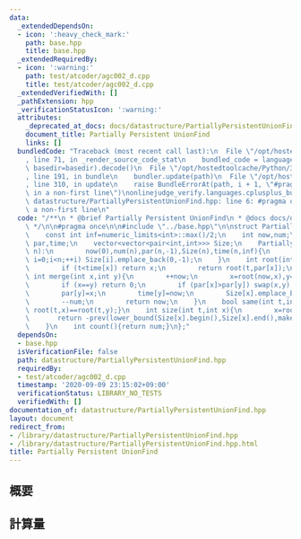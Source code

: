 ```yaml
---
data:
  _extendedDependsOn:
  - icon: ':heavy_check_mark:'
    path: base.hpp
    title: base.hpp
  _extendedRequiredBy:
  - icon: ':warning:'
    path: test/atcoder/agc002_d.cpp
    title: test/atcoder/agc002_d.cpp
  _extendedVerifiedWith: []
  _pathExtension: hpp
  _verificationStatusIcon: ':warning:'
  attributes:
    _deprecated_at_docs: docs/datastructure/PartiallyPersistentUnionFind.md
    document_title: Partially Persistent UnionFind
    links: []
  bundledCode: "Traceback (most recent call last):\n  File \"/opt/hostedtoolcache/Python/3.9.0/x64/lib/python3.9/site-packages/onlinejudge_verify/documentation/build.py\"\
    , line 71, in _render_source_code_stat\n    bundled_code = language.bundle(stat.path,\
    \ basedir=basedir).decode()\n  File \"/opt/hostedtoolcache/Python/3.9.0/x64/lib/python3.9/site-packages/onlinejudge_verify/languages/cplusplus.py\"\
    , line 191, in bundle\n    bundler.update(path)\n  File \"/opt/hostedtoolcache/Python/3.9.0/x64/lib/python3.9/site-packages/onlinejudge_verify/languages/cplusplus_bundle.py\"\
    , line 310, in update\n    raise BundleErrorAt(path, i + 1, \"#pragma once found\
    \ in a non-first line\")\nonlinejudge_verify.languages.cplusplus_bundle.BundleErrorAt:\
    \ datastructure/PartiallyPersistentUnionFind.hpp: line 6: #pragma once found in\
    \ a non-first line\n"
  code: "/**\n * @brief Partially Persistent UnionFind\n * @docs docs/datastructure/PartiallyPersistentUnionFind.md\n\
    \ */\n\n#pragma once\n\n#include \"../base.hpp\"\n\nstruct PartiallyPersistentUnionFind{\n\
    \    const int inf=numeric_limits<int>::max()/2;\n    int now,num;\n    vector<int>\
    \ par,time;\n    vector<vector<pair<int,int>>> Size;\n    PartiallyPersistentUnionFind(int\
    \ n):\n        now(0),num(n),par(n,-1),Size(n),time(n,inf){\n        for (int\
    \ i=0;i<n;++i) Size[i].emplace_back(0,-1);\n    }\n    int root(int t,int x){\n\
    \        if (t<time[x]) return x;\n        return root(t,par[x]);\n    }\n   \
    \ int merge(int x,int y){\n        ++now;\n        x=root(now,x),y=root(now,y);\n\
    \        if (x==y) return 0;\n        if (par[x]>par[y]) swap(x,y);\n        par[x]+=par[y];\n\
    \        par[y]=x;\n        time[y]=now;\n        Size[x].emplace_back(now,par[x]);\n\
    \        --num;\n        return now;\n    }\n    bool same(int t,int x,int y){return\
    \ root(t,x)==root(t,y);}\n    int size(int t,int x){\n        x=root(t,x);\n \
    \       return -prev(lower_bound(Size[x].begin(),Size[x].end(),make_pair(t,0)))->second;\n\
    \    }\n    int count(){return num;}\n};"
  dependsOn:
  - base.hpp
  isVerificationFile: false
  path: datastructure/PartiallyPersistentUnionFind.hpp
  requiredBy:
  - test/atcoder/agc002_d.cpp
  timestamp: '2020-09-09 23:15:02+09:00'
  verificationStatus: LIBRARY_NO_TESTS
  verifiedWith: []
documentation_of: datastructure/PartiallyPersistentUnionFind.hpp
layout: document
redirect_from:
- /library/datastructure/PartiallyPersistentUnionFind.hpp
- /library/datastructure/PartiallyPersistentUnionFind.hpp.html
title: Partially Persistent UnionFind
---
```

## 概要

## 計算量